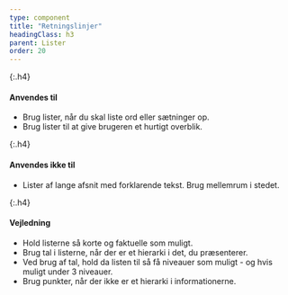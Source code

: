 ```yaml
---
type: component
title: "Retningslinjer"
headingClass: h3
parent: Lister
order: 20
---
```


{:.h4}
#### Anvendes til

- Brug lister, når du skal liste ord eller sætninger op.
- Brug lister til at give brugeren et hurtigt overblik.

{:.h4}
#### Anvendes ikke til

- Lister af lange afsnit med forklarende tekst. Brug mellemrum i stedet.

{:.h4}
#### Vejledning

- Hold listerne så korte og faktuelle som muligt.
- Brug tal i listerne, når der er et hierarki i det, du præsenterer.
- Ved brug af tal, hold da listen til så få niveauer som muligt - og hvis muligt under 3 niveauer.
- Brug punkter, når der ikke er et hierarki i informationerne.
